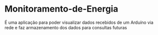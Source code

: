 # Monitoramento-de-Energia
É uma aplicação para poder visualizar dados recebidos de um Arduíno via rede e faz armazenamento dos dados para consultas futuras
